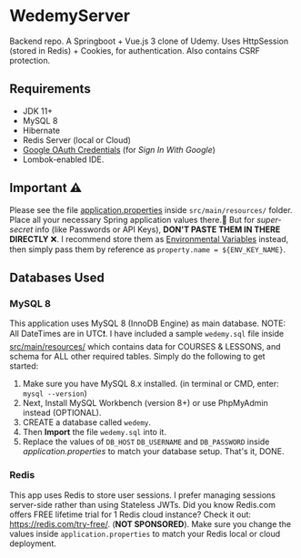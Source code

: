 # WedemyServer

Backend repo. A Springboot + Vue.js 3 clone of Udemy. Uses HttpSession (stored in Redis) + Cookies, for authentication.
Also contains CSRF protection.

## Requirements

- JDK 11+
- MySQL 8
- Hibernate
- Redis Server (local or Cloud)
- [Google OAuth Credentials](https://console.developers.google.com/apis/credentials) (for _Sign In With Google_)
- Lombok-enabled IDE.

## Important ⚠

Please see the file [application.properties](src/main/resources/application.properties) inside `src/main/resources/`
folder. Place all your necessary Spring application values there.🚫 But for _super-secret_
info (like Passwords or API Keys), **DON'T PASTE THEM IN THERE DIRECTLY** ❌. I recommend store them
as [Environmental Variables](https://www.baeldung.com/properties-with-spring) instead, then simply pass them by
reference as `property.name = ${ENV_KEY_NAME}`.

## Databases Used

### MySQL 8

This application uses MySQL 8 (InnoDB Engine) as main database. NOTE: All DateTimes are in UTC❗. I have included a
sample `wedemy.sql` file inside [src/main/resources/](src/main/resources) which contains data for COURSES & LESSONS, and
schema for ALL other required tables. Simply do the following to get started:

1. Make sure you have MySQL 8.x installed. (in terminal or CMD, enter: `mysql --version`)
2. Next, Install MySQL Workbench (version 8+) or use PhpMyAdmin instead (OPTIONAL).
3. CREATE a database called `wedemy`.
4. Then **Import** the file `wedemy.sql` into it.
5. Replace the values of `DB_HOST` `DB_USERNAME` and `DB_PASSWORD` inside _application.properties_ to match your
   database setup. That's it, DONE.

### Redis

This app uses Redis to store user sessions. I prefer managing sessions server-side rather than using Stateless JWTs. Did
you know Redis.com offers FREE lifetime trial for 1 Redis cloud instance? Check it out: https://redis.com/try-free/.
(**NOT SPONSORED**). Make sure you change the values inside `application.properties` to match your Redis local or cloud
deployment.
